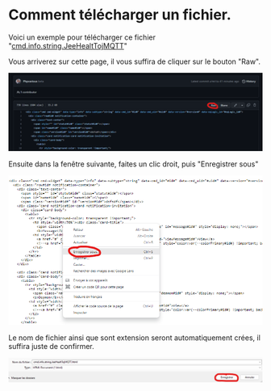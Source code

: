 # Comment télécharger un fichier.

Voici un exemple pour télécharger ce fichier "[cmd.info.string.JeeHealtTojMQTT](JeeHealtTojMQTT/cmd.info.string.JeeHealtTojMQTT.html)"

Vous arriverez sur cette page, il vous suffira de cliquer sur le bouton "Raw".

![](doc/images/help_download1.png)

Ensuite dans la fenêtre suivante, faites un clic droit, puis "Enregistrer sous"

![](doc/images/help_download2.png)

Le nom de fichier ainsi que sont extension seront automatiquement crées, il suffira juste de confirmer.

![](doc/images/help_download3.png)

